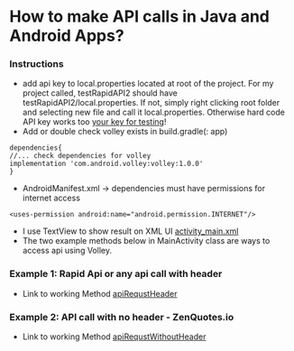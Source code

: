 # How to make API calls in Java and Android Apps?
### Instructions
- add api key to local.properties located at root of the project. For my project called, testRapidAPI2 should have testRapidAPI2/local.properties. If not, simply right clicking root folder and selecting new file and call it local.properties. Otherwise hard code API key works too [your key for testing](app/src/main/java/com/example/testrapidapi/MainActivity.java#L38)!
- Add or double check volley exists in build.gradle(<app name>: app)
```
dependencies{
//... check dependencies for volley
implementation 'com.android.volley:volley:1.0.0'
}
```
-  AndroidManifest.xml -> dependencies must have permissions for internet access
```
<uses-permission android:name="android.permission.INTERNET"/>
```
- I use TextView to show result on XML UI [activity_main.xml](app/src/main/res/layout/activity_main.xml)
- The two example methods below in MainActivity class are ways to access api using Volley. 
### Example 1: Rapid Api or any api call with header
- Link to working Method [apiRequstHeader](app/src/main/java/com/example/testrapidapi/MainActivity.java#L53)
### Example 2: API call with no header - ZenQuotes.io
- Link to working Method [apiRequstWithoutHeader](app/src/main/java/com/example/testrapidapi/MainActivity.java#L86)
